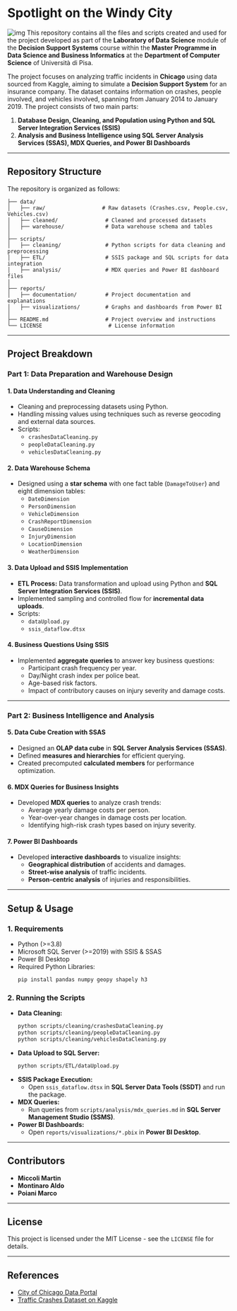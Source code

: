 # Spotlight on the Windy City
![img](https://github.com/aldomontinaroam/_lds24_files/blob/main/DATA/cover.png)
This repository contains all the files and scripts created and used for the project developed as part of the **Laboratory of Data Science** module of the **Decision Support Systems** course within the **Master Programme in Data Science and Business Informatics** at the **Department of Computer Science** of Università di Pisa.

The project focuses on analyzing traffic incidents in **Chicago** using data sourced from Kaggle, aiming to simulate a **Decision Support System** for an insurance company. The dataset contains information on crashes, people involved, and vehicles involved, spanning from January 2014 to January 2019. The project consists of two main parts:
1. **Database Design, Cleaning, and Population using Python and SQL Server Integration Services (SSIS)**
2. **Analysis and Business Intelligence using SQL Server Analysis Services (SSAS), MDX Queries, and Power BI Dashboards**

---
## Repository Structure
The repository is organized as follows:

```
├── data/
│   ├── raw/                  # Raw datasets (Crashes.csv, People.csv, Vehicles.csv)
│   ├── cleaned/               # Cleaned and processed datasets
│   ├── warehouse/             # Data warehouse schema and tables
│
├── scripts/
│   ├── cleaning/              # Python scripts for data cleaning and preprocessing
│   ├── ETL/                   # SSIS package and SQL scripts for data integration
│   ├── analysis/              # MDX queries and Power BI dashboard files
│
├── reports/
│   ├── documentation/         # Project documentation and explanations
│   ├── visualizations/        # Graphs and dashboards from Power BI
│
├── README.md                  # Project overview and instructions
└── LICENSE                     # License information
```

---
## Project Breakdown
### **Part 1: Data Preparation and Warehouse Design**
#### 1. Data Understanding and Cleaning
- Cleaning and preprocessing datasets using Python.
- Handling missing values using techniques such as reverse geocoding and external data sources.
- Scripts:
  - `crashesDataCleaning.py`
  - `peopleDataCleaning.py`
  - `vehiclesDataCleaning.py`

#### 2. Data Warehouse Schema
- Designed using a **star schema** with one fact table (`DamageToUser`) and eight dimension tables:
  - `DateDimension`
  - `PersonDimension`
  - `VehicleDimension`
  - `CrashReportDimension`
  - `CauseDimension`
  - `InjuryDimension`
  - `LocationDimension`
  - `WeatherDimension`

#### 3. Data Upload and SSIS Implementation
- **ETL Process:** Data transformation and upload using Python and **SQL Server Integration Services (SSIS)**.
- Implemented sampling and controlled flow for **incremental data uploads**.
- Scripts:
  - `dataUpload.py`
  - `ssis_dataflow.dtsx`

#### 4. Business Questions Using SSIS
- Implemented **aggregate queries** to answer key business questions:
  - Participant crash frequency per year.
  - Day/Night crash index per police beat.
  - Age-based risk factors.
  - Impact of contributory causes on injury severity and damage costs.

---
### **Part 2: Business Intelligence and Analysis**
#### 5. Data Cube Creation with SSAS
- Designed an **OLAP data cube** in **SQL Server Analysis Services (SSAS)**.
- Defined **measures and hierarchies** for efficient querying.
- Created precomputed **calculated members** for performance optimization.

#### 6. MDX Queries for Business Insights
- Developed **MDX queries** to analyze crash trends:
  - Average yearly damage costs per person.
  - Year-over-year changes in damage costs per location.
  - Identifying high-risk crash types based on injury severity.

#### 7. Power BI Dashboards
- Developed **interactive dashboards** to visualize insights:
  - **Geographical distribution** of accidents and damages.
  - **Street-wise analysis** of traffic incidents.
  - **Person-centric analysis** of injuries and responsibilities.

---
## Setup & Usage
### **1. Requirements**
- Python (>=3.8)
- Microsoft SQL Server (>=2019) with SSIS & SSAS
- Power BI Desktop
- Required Python Libraries:
  ```bash
  pip install pandas numpy geopy shapely h3
  ```

### **2. Running the Scripts**
- **Data Cleaning:**
  ```bash
  python scripts/cleaning/crashesDataCleaning.py
  python scripts/cleaning/peopleDataCleaning.py
  python scripts/cleaning/vehiclesDataCleaning.py
  ```
- **Data Upload to SQL Server:**
  ```bash
  python scripts/ETL/dataUpload.py
  ```
- **SSIS Package Execution:**
  - Open `ssis_dataflow.dtsx` in **SQL Server Data Tools (SSDT)** and run the package.
- **MDX Queries:**
  - Run queries from `scripts/analysis/mdx_queries.md` in **SQL Server Management Studio (SSMS)**.
- **Power BI Dashboards:**
  - Open `reports/visualizations/*.pbix` in **Power BI Desktop**.

---
## Contributors
- **Miccoli Martin**
- **Montinaro Aldo**
- **Poiani Marco**

---
## License
This project is licensed under the MIT License - see the `LICENSE` file for details.

---
## References
- [City of Chicago Data Portal](https://data.cityofchicago.org/)
- [Traffic Crashes Dataset on Kaggle](https://www.kaggle.com/datasets/isadoraamorim/trafficcrasheschicago)

